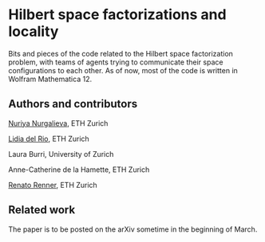 # Hilbert space factorizations and locality

Bits and pieces of the code related to the Hilbert space factorization problem, with teams of agents trying to communicate their space configurations to each other. As of now, most of the code is written in Wolfram Mathematica 12.

## Authors and contributors

[Nuriya Nurgalieva](https://www.phys.ethz.ch/the-department/people/person-detail.MjMxNzEw.TGlzdC81MTUsMTE3MjU5OTI5OQ==.html), ETH Zurich

[Lidia del Rio](https://qit.ethz.ch/people/person-detail.html?persid=167060), ETH Zurich

Laura Burri, University of Zurich

Anne-Catherine de la Hamette, ETH Zurich

[Renato Renner](https://itp.phys.ethz.ch/people/person-detail.html?persid=59275), ETH Zurich

## Related work

The paper is to be posted on the arXiv sometime in the beginning of March.

